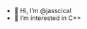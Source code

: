 - 👋 Hi, I’m @jasscical
- 👀 I’m interested in C++
<!---
jasscical/jasscical is a ✨ special ✨ repository because its `README.md` (this file) appears on your GitHub profile.
You can click the Preview link to take a look at your changes.
--->
